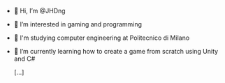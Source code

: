 - 👋 Hi, I’m @JHDng
- 👀 I’m interested in gaming and programming
- 📘 I'm studying computer engineering at Politecnico di Milano
- 🌱 I’m currently learning how to create a game from scratch using Unity and C#
  
  [...]
